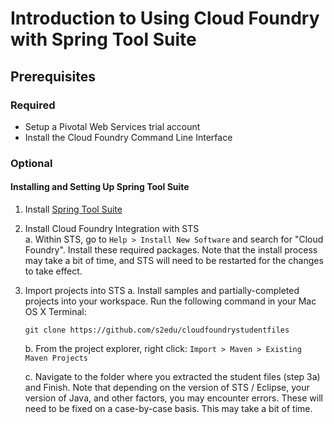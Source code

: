 # Introduction to Using Cloud Foundry with Spring Tool Suite


## Prerequisites

### Required

* Setup a Pivotal Web Services trial account
* Install the Cloud Foundry Command Line Interface

### Optional 

#### Installing and Setting Up Spring Tool Suite

1. Install [Spring Tool Suite](http://spring.io/tools/sts)

2. Install Cloud Foundry Integration with STS    
    a. Within STS, go to `Help > Install New Software` and search for "Cloud Foundry". Install these required packages. Note that the install process may take a bit of time, and STS will need to be restarted for the changes to take effect.
    
3. Import projects into STS
	a. Install samples and partially-completed projects into your workspace. Run the following command in your Mac OS X Terminal:
    ```
	git clone https://github.com/s2edu/cloudfoundrystudentfiles
    ```
    
	b. From the project explorer, right click: `Import > Maven > Existing Maven Projects`
	
	c. Navigate to the folder where you extracted the student files (step 3a) and Finish. Note that depending on the version of STS / Eclipse, your version of Java, and other factors, you may encounter errors.  These will need to be fixed on a case-by-case basis. This may take a bit of time.

